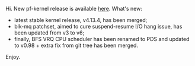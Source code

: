 Hi. New pf-kernel release is available [here](https://pf.natalenko.name/sources/4.13/patch-4.13-pf5.xz). What's new: 

  * latest stable kernel release, v4.13.4, has been merged;
  * blk-mq patchset, aimed to cure suspend-resume I/O hang issue, has been updated from v3 to v6;
  * finally, BFS VRQ CPU scheduler has been renamed to PDS and updated to v0.98 + extra fix from git tree has been merged.

Enjoy.
